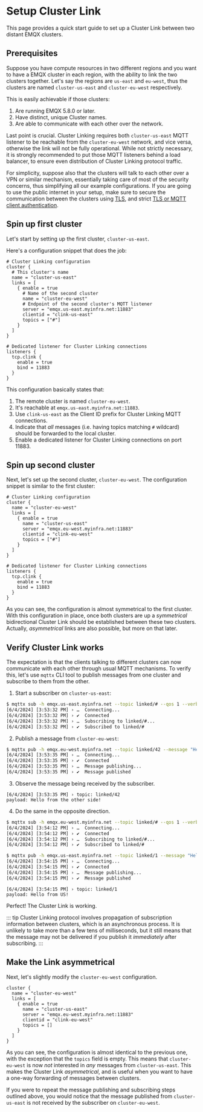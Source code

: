 # Setup Cluster Link

This page provides a quick start guide to set up a Cluster Link between two distant EMQX clusters.

## Prerequisites

Suppose you have compute resources in two different regions and you want to have a EMQX cluster in each region, with the ability to link the two clusters together. Let's say the regions are `us-east` and `eu-west`, thus the clusters are named `cluster-us-east` and `cluster-eu-west` respectively.

This is easily achievable if those clusters:
1. Are running EMQX 5.8.0 or later.
2. Have distinct, unique Cluster names.
3. Are able to communicate with each other over the network.

Last point is crucial. Cluster Linking requires both `cluster-us-east` MQTT listener to be reachable from the `cluster-eu-west` network, and vice versa, otherwise the link will not be fully operational. While not strictly necessary, it is strongly recommended to put those MQTT listeners behind a load balancer, to ensure even distribution of Cluster Linking protocol traffic.

For simplicity, suppose also that the clusters will talk to each other over a VPN or similar mechanism, essentially taking care of most of the security concerns, thus simplifying all our example configurations. If you are going to use the public internet in your setup, make sure to secure the communication between the clusters using [TLS][1], and strict [TLS or MQTT client authentication][2].

[1]: ./configuration.md
[2]: ../access-control/authn/authn.md

## Spin up first cluster

Let's start by setting up the first cluster, `cluster-us-east`.

Here's a configuration snippet that does the job:
```
# Cluster Linking configuration
cluster {
  # This cluster's name
  name = "cluster-us-east"
  links = [
    { enable = true
      # Name of the second cluster
      name = "cluster-eu-west"
      # Endpoint of the second cluster's MQTT listener
      server = "emqx.us-east.myinfra.net:11883"
      clientid = "clink-us-east"
      topics = ["#"]
    }
  ]
}

# Dedicated listener for Cluster Linking connections
listeners {
  tcp.clink {
    enable = true
    bind = 11883
  }
}
```

This configuration basically states that:
1. The remote cluster is named `cluster-eu-west`.
2. It's reachable at `emqx.us-east.myinfra.net:11883`.
3. Use `clink-us-east` as the Client ID prefix for Cluster Linking MQTT connections.
4. Indicate that _all_ messages (i.e. having topics matching `#` wildcard) should be forwarded to the local cluster.
5. Enable a dedicated listener for Cluster Linking connections on port 11883.

## Spin up second cluster

Next, let's set up the second cluster, `cluster-eu-west`. The configuration snippet is similar to the first cluster:
```
# Cluster Linking configuration
cluster {
  name = "cluster-eu-west"
  links = [
    { enable = true
      name = "cluster-us-east"
      server = "emqx.eu-west.myinfra.net:11883"
      clientid = "clink-eu-west"
      topics = ["#"]
    }
  ]
}

# Dedicated listener for Cluster Linking connections
listeners {
  tcp.clink {
    enable = true
    bind = 11883
  }
}
```

As you can see, the configuration is almost symmetrical to the first cluster. With this configuration in place, once both clusters are up a _symmetrical_ bidirectional Cluster Link should be established between these two clusters. Actually, _asymmetrical_ links are also possible, but more on that later.

## Verify Cluster Link works

The expectation is that the clients talking to different clusters can now communicate with each other through usual MQTT mechanisms. To verify this, let's use `mqttx` CLI tool to publish messages from one cluster and subscribe to them from the other.

1. Start a subscriber on `cluster-us-east`:
```bash
$ mqttx sub -h emqx.us-east.myinfra.net --topic linked/# --qos 1 --verbose
[6/4/2024] [3:53:32 PM] › …  Connecting...
[6/4/2024] [3:53:32 PM] › ✔  Connected
[6/4/2024] [3:53:32 PM] › …  Subscribing to linked/#...
[6/4/2024] [3:53:32 PM] › ✔  Subscribed to linked/#
```

2. Publish a message from `cluster-eu-west`:
```bash
$ mqttx pub -h emqx.eu-west.myinfra.net --topic linked/42 --message "Hello from the other side!"
[6/4/2024] [3:53:35 PM] › …  Connecting...
[6/4/2024] [3:53:35 PM] › ✔  Connected
[6/4/2024] [3:53:35 PM] › …  Message publishing...
[6/4/2024] [3:53:35 PM] › ✔  Message published
```

3. Observe the message being received by the subscriber.
```
[6/4/2024] [3:53:35 PM] › topic: linked/42
payload: Hello from the other side!
```

4. Do the same in the opposite direction.
```bash
$ mqttx sub -h emqx.eu-west.myinfra.net --topic linked/# --qos 1 --verbose
[6/4/2024] [3:54:12 PM] › …  Connecting...
[6/4/2024] [3:54:12 PM] › ✔  Connected
[6/4/2024] [3:54:12 PM] › …  Subscribing to linked/#...
[6/4/2024] [3:54:12 PM] › ✔  Subscribed to linked/#
```

```bash
$ mqttx pub -h emqx.us-east.myinfra.net --topic linked/1 --message "Hello from US!"
[6/4/2024] [3:54:15 PM] › …  Connecting...
[6/4/2024] [3:54:15 PM] › ✔  Connected
[6/4/2024] [3:54:15 PM] › …  Message publishing...
[6/4/2024] [3:54:15 PM] › ✔  Message published
```

```
[6/4/2024] [3:54:15 PM] › topic: linked/1
payload: Hello from US!
```

Perfect! The Cluster Link is working.

::: tip
Cluster Linking protocol involves propagation of subscription information between clusters, which is an asynchronous process. It is unlikely to take more than a few tens of milliseconds, but it still means that the message may not be delivered if you publish it _immediately_ after subscribing.
:::

## Make the Link asymmetrical

Next, let's slightly modify the `cluster-eu-west` configuration.

```
cluster {
  name = "cluster-eu-west"
  links = [
    { enable = true
      name = "cluster-us-east"
      server = "emqx.eu-west.myinfra.net:11883"
      clientid = "clink-eu-west"
      topics = []
    }
  ]
}
```

As you can see, the configuration is almost identical to the previous one, with the exception that the `topics` field is empty. This means that `cluster-eu-west` is now _not_ interested in _any_ messages from `cluster-us-east`. This makes the Cluster Link _asymmetrical_, and is useful when you want to have a one-way forwarding of messages between clusters.

If you were to repeat the message publishing and subscribing steps outlined above, you would notice that the message published from `cluster-us-east` is not received by the subscriber on `cluster-eu-west`.
